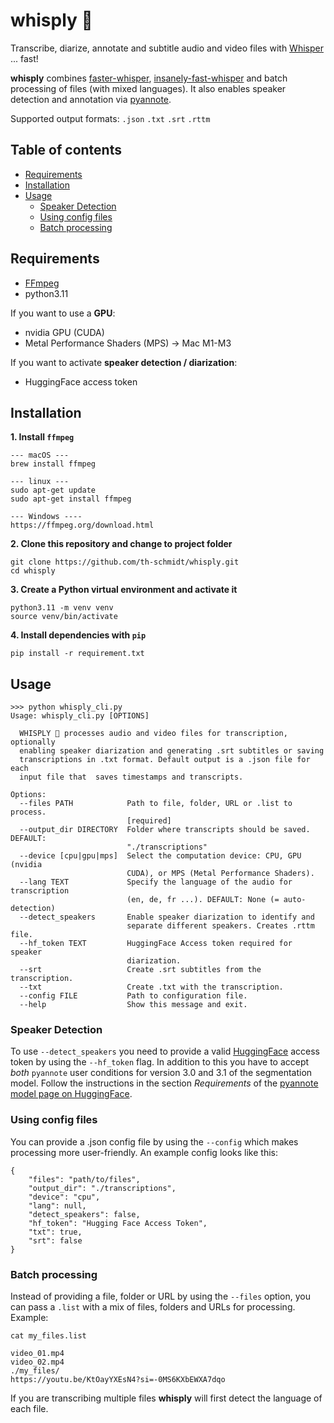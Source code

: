 # whisply 🗿
Transcribe, diarize, annotate and subtitle audio and video files with [Whisper](https://github.com/openai/whisper) ... fast!

**whisply** combines [faster-whisper](https://github.com/SYSTRAN/faster-whisper), [insanely-fast-whisper](https://github.com/chenxwh/insanely-fast-whisper) and batch processing of files (with mixed languages). It also enables speaker detection and annotation via [pyannote](https://github.com/pyannote/pyannote-audio). 

Supported output formats: `.json` `.txt` `.srt` `.rttm`

## Table of contents
* [Requirements](#requirements)
* [Installation](#installation)
* [Usage](#usage)
    * [Speaker Detection](#speaker-detection)
    * [Using config files](#using-config-files)
    * [Batch processing](#batch-processing)

## Requirements
- [FFmpeg](https://ffmpeg.org/)
- python3.11

If you want to use a **GPU**:
- nvidia GPU (CUDA)
- Metal Performance Shaders (MPS) → Mac M1-M3

If you want to activate **speaker detection / diarization**:
- HuggingFace access token

## Installation
**1. Install `ffmpeg`**
```
--- macOS ---
brew install ffmpeg

--- linux ---
sudo apt-get update
sudo apt-get install ffmpeg

--- Windows ----
https://ffmpeg.org/download.html
```
**2. Clone this repository and change to project folder**
```
git clone https://github.com/th-schmidt/whisply.git
cd whisply
```
**3. Create a Python virtual environment and activate it**
```
python3.11 -m venv venv
source venv/bin/activate
```
**4. Install dependencies with `pip`**
```
pip install -r requirement.txt
```

## Usage
```
>>> python whisply_cli.py
Usage: whisply_cli.py [OPTIONS]

  WHISPLY 🗿 processes audio and video files for transcription, optionally
  enabling speaker diarization and generating .srt subtitles or saving
  transcriptions in .txt format. Default output is a .json file for each
  input file that  saves timestamps and transcripts.

Options:
  --files PATH            Path to file, folder, URL or .list to process.
                          [required]
  --output_dir DIRECTORY  Folder where transcripts should be saved. DEFAULT:
                          "./transcriptions"
  --device [cpu|gpu|mps]  Select the computation device: CPU, GPU (nvidia
                          CUDA), or MPS (Metal Performance Shaders).
  --lang TEXT             Specify the language of the audio for transcription
                          (en, de, fr ...). DEFAULT: None (= auto-detection)
  --detect_speakers       Enable speaker diarization to identify and
                          separate different speakers. Creates .rttm file.
  --hf_token TEXT         HuggingFace Access token required for speaker
                          diarization.
  --srt                   Create .srt subtitles from the transcription.
  --txt                   Create .txt with the transcription.
  --config FILE           Path to configuration file.
  --help                  Show this message and exit.
```
### Speaker Detection
To use `--detect_speakers` you need to provide a valid [HuggingFace](https://huggingface.co) access token by using the `--hf_token` flag. In addition to this you have to accept *both* `pyannote` user conditions for version 3.0 and 3.1 of the segmentation model. Follow the instructions in the section *Requirements* of the [pyannote model page on HuggingFace](https://huggingface.co/pyannote/speaker-diarization-3.1).

### Using config files
You can provide a .json config file by using the `--config` which makes processing more user-friendly. An example config looks like this:
```
{
    "files": "path/to/files",
    "output_dir": "./transcriptions",
    "device": "cpu",
    "lang": null, 
    "detect_speakers": false,
    "hf_token": "Hugging Face Access Token",
    "txt": true,
    "srt": false
}
```
### Batch processing
Instead of providing a file, folder or URL by using the `--files` option, you can pass a `.list` with a mix of files, folders and URLs for processing. Example:
```
cat my_files.list

video_01.mp4
video_02.mp4
./my_files/
https://youtu.be/KtOayYXEsN4?si=-0MS6KXbEWXA7dqo
```
If you are transcribing multiple files **whisply** will first detect the language of each file.
